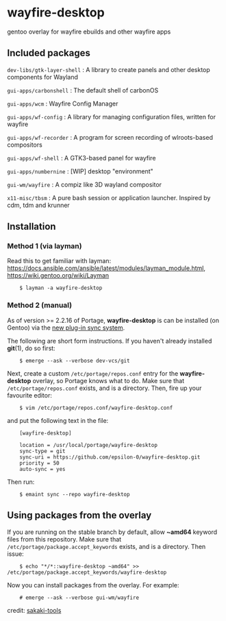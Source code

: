 # wayfire-desktop
gentoo overlay for wayfire ebuilds and other wayfire apps

## Included packages

`dev-libs/gtk-layer-shell`   : A library to create panels and other desktop components for Wayland

`gui-apps/carbonshell`    : The default shell of carbonOS

`gui-apps/wcm`		: Wayfire Config Manager

`gui-apps/wf-config`	: A library for managing configuration files, written for wayfire

`gui-apps/wf-recorder`	: A program for screen recording of wlroots-based compositors

`gui-apps/wf-shell`	: A GTK3-based panel for wayfire

`gui-apps/numbernine`	: \[WIP\] desktop "environment"

`gui-wm/wayfire`	: A compiz like 3D wayland compositor

`x11-misc/tbsm`		: A pure bash session or application launcher. Inspired by cdm, tdm and krunner

## Installation

### Method 1 (via layman)
Read this to get familiar with layman: https://docs.ansible.com/ansible/latest/modules/layman_module.html, https://wiki.gentoo.org/wiki/Layman

```
    $ layman -a wayfire-desktop
```

### Method 2 (manual)

As of version >= 2.2.16 of Portage, **wayfire-desktop** is can be installed (on Gentoo) via the [new plug-in sync system](https://wiki.gentoo.org/wiki/Project:Portage/Sync).

The following are short form instructions. If you haven't already installed **git**(1), do so first:
```
    $ emerge --ask --verbose dev-vcs/git 
```
Next, create a custom `/etc/portage/repos.conf` entry for the **wayfire-desktop** overlay, so Portage knows what to do. Make sure that `/etc/portage/repos.conf` exists, and is a directory. Then, fire up your favourite editor:
```
    $ vim /etc/portage/repos.conf/wayfire-desktop.conf
```
and put the following text in the file:
```
    [wayfire-desktop]

    location = /usr/local/portage/wayfire-desktop
    sync-type = git
    sync-uri = https://github.com/epsilon-0/wayfire-desktop.git
    priority = 50
    auto-sync = yes
```
Then run:
```
    $ emaint sync --repo wayfire-desktop
```

## Using packages from the overlay
If you are running on the stable branch by default, allow **~amd64** keyword files from this repository. Make sure that `/etc/portage/package.accept_keywords` exists, and is a directory. Then issue:
```
    $ echo "*/*::wayfire-desktop ~amd64" >> /etc/portage/package.accept_keywords/wayfire-desktop
```
Now you can install packages from the overlay. For example:
```
    # emerge --ask --verbose gui-wm/wayfire
```

credit: [sakaki-tools](https://github.com/sakaki-/sakaki-tools)
